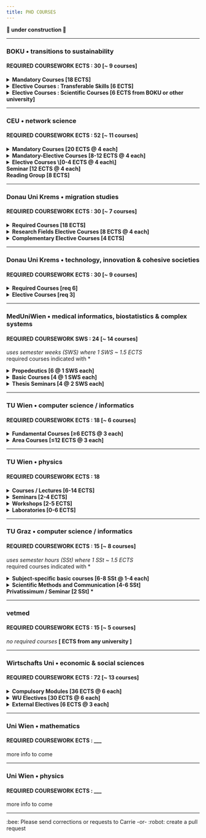 ```yaml
---
title: PHD COURSES
---
```


**🚧  under construction  🚧**
<hr>
<h3>BOKU • transitions to sustainability</h3>
<h4>REQUIRED COURSEWORK ECTS : 30   [~ 9 courses]</h4>
<details><summary><b>Mandatory Courses [18 ECTS]</b></summary>
<li>Principles & challenges of research in socio-economics, natural resources & life sciences
<li>Doctoral Seminar I-IV
<li>Journal Club I-II
<li>Theory & principles of inter<li>& transdisciplinary research
<li>Methods of knowledge integration in inter<li>& transdisciplinary research
</li></details>
<details><summary><b> Elective Courses : Transferable Skills [6 ECTS]</b></summary>
<li>?</li></details>
<details><summary><b>Elective Courses : Scientific Courses [6 ECTS from BOKU or other university]</b></summary>
<li>Biodiversity crisis - climate crisis
<li>Computer simulation in energy & resource economics
<li>Current selected fields of social ecology
<li>Introduction to statistical learning with R
<li>Advanced natural resource economics
<li>Banking & credit systems
<li>Agricultural law
<li>...and more...</li>
</details>
<hr>
<h3> CEU • network science</h3>
<h4>REQUIRED COURSEWORK ECTS : 52 [~ 11 courses]</h4>
<details><summary><b>Mandatory Courses [20 ECTS @ 4 each]</b></summary>
<li>Fundamental of network science
<li>Social networks
<li>Data mining and big data analysis
<li>Structure and dynamics of complex networks
<li>Academic professionalization</li>
</details>
<details><summary><b>Mandatory-Elective Courses [8-12 ECTS @ 4 each]</b></summary>
<li>Statistical methods in network science and data management
<li>Academic writing for network science PhD students
<li>Introduction to computational social science
<li>Data and netowrk visualization
<li>Agent based models
<li>Data science for the sustainable development goals
<li>Diving in the Digital Public Space: From individual (behavioral) digital traces to collective social and political dynamics
<li>Machine learning for natural language processing
<li>Network inference and reconstruction
<li>Scientific Python</li>
</details>
<details><summary><b>Elective Courses \[0-4 ECTS @ 4 each\]</b></summary>
<li>?</li>
</details>
<b>Seminar [12 ECTS @ 4 each]</b><br />
<b>Reading Group [8 ECTS]</b>
<hr>
<h3>Donau Uni Krems • migration studies</h3>
<h4>REQUIRED COURSEWORK ECTS : 30 [~ 7 courses]</h4>
<details><summary><b> Required Courses [18 ECTS]</b></summary>
<li>Interdisciplinary Research in Migration Studies
<li>Advanced Quantitative Methods
<li>Advanced Qualitative Methods
<li>Migration Theories and Policies [6 ECTS]</li>
</details>
<details><summary><b>Research Fields Elective Courses [8 ECTS @ 4 each]</b></summary>
<li>Law and migration
<li>International management and organization theory
<li>Globalization and Religion
<li>Migration and communication
<li>Migration and democracy</li>
</details>
<details><summary><b>Complementary Elective Courses [4 ECTS]</b></summary>
<li>Scientific theory and ethics
<li>Grant acquisition and project management
<li>Inclusion and integration in digital network society
<li>Scientific writing and dialectics</li>
</details>
<hr>
<h3>Donau Uni Krems • technology, innovation & cohesive societies</h3>
<h4>REQUIRED COURSEWORK ECTS : 30 [~ 9 courses]</h4>
<details><summary><b>Required Courses [req 6]</b></summary>
<li>Science communication
<li>Research design and research literacy
<li>Systems theory and socio-technical change
<li>Socio-technical innovation for cohesive societies
<li>Computational social science
<li>Doctrinal legal research and case-based methods</li>
</details>
<details><summary><b>Elective Courses [req 3]</b></summary>
<li>Research methods (mixed methods)
<li>Special topics in policy-making
<li>Scientific career building
<li>Advanced quantitative research methods
<li>Advanced qualitative research methods
<li>Technology, transnational movements and the nation state</li>
</details>
<hr>
<h3> MedUniWien • medical informatics, biostatistics & complex systems</h3>
<h4>REQUIRED COURSEWORK SWS : 24   [~ 14 courses]</h4>
<p><i>uses semester weeks (SWS) where 1 SWS ~ 1.5 ECTS</i><br />
required courses indicated with *</p>
<details><summary><b>Propedeutics [6 @ 1 SWS each]</b></summary>
<li>Ethics in medicine & good scientific practice *
<li>Intellectual property rights & project management *
<li>Molecular biology & biochemistry
<li>Medical imaging & biomedical engineering
<li>Guide to scientific writing
<li>Data literacy for aspiring life scientists
<li>Scientific software & databases
<li>...possibly others...</li>
</details>
<details><summary><b>Basic Courses [4 @ 1 SWS each]</b></summary>
<li>Mathematical basics & key algorithms
<li>Advanced statisticsal procedures and theoretical concepts
<li>Statistical methods in medical research
<li>Computer science in clinical settings
<li>Information systems, eHealth and decision support
<li>Image and singal analysis, modeling, simulation and bioinformatics
<li>Complex systems and artificial intelligence</li>
</details>
<details><summary><b>Thesis Seminars [4 @ 2 SWS each]</b></summary>
<li>Bioinformatics, biosimulation and complex systems
<li>Medical informaiton management and decision support in clinical settings
<li>Computer vision
<li>Prognosis research
<li>Statistical issues in platform trials
<li>Artificial intelligence</li>
<b>Journal Club \[6 @ 1 SWS each\]</b>
</details>
<hr>
<h3>TU Wien • computer science / informatics</h3>
<h4>REQUIRED COURSEWORK ECTS : 18 [~ 6 courses]</h4>
<details><summary><b>Fundamental Courses [≥6 ECTS @ 3 each]</b></summary>
<li>Philosophy of science
<li>Innovation
<li>Research methods in computer science
<li>Fundamental research methods for doctoral students
<li>Research and career planning for doctoral students
<li>Being a researcher
<li>From surviving to thriving: crafting your good professional life</li>
</details>
<details><summary><b>Area Courses [≤12 ECTS @ 3 each]</b></summary>
<li>PhD primary area computer engineering intro
<li>Foundations of data and knowledge systems
<li>Introduction to media informatics and visual computing
<li>Foundations of business informatics
<li>Advanced topics in service-oriented and cloud computing
<li>Model checking
<li>Discrete mathematics and probability
<li>Formal methods
<li>Linear algebra
<li>Algorithms
<li>Shape from function methods
<li>Differential equations
<li>Computational geometry and topology
<li>Computational complexity
<li>Essence of cloud computing
<li>Hybrid systems
<li>Media understanding
<li>Advanced concepts in distributed systems research
<li>Abstract interpretation: from theory to applications
<li>Generative software development
<li>Computational photography and computational imaging
<li>Future trends in imaging
<li>Machine learning
<li>Recommender systems
<li>Description logics, ontology-based data access and reasoning
<li>Design and analysis of quasi-experiments for causal inference
<li>Advanced topics in web of data
<li>Model predictive control
<li>Computational complexity
<li>Geometry & topology
<li>Automated scheduling and timetablihng
<li>Data warehousing and business intelligence
<li>...and more...</li>
</details>
<hr>
<h3>TU Wien • physics</h3>
<h4>REQUIRED COURSEWORK ECTS : 18</h4>
<details><summary><b>Courses / Lectures [6-14 ECTS]</b></summary>
more info to come
</details>
<details><summary><b>Seminars [2-4 ECTS]</b></summary>
more info to come
 </details> 
<details><summary><b>Workshops [2-5 ECTS]</b></summary>
more info to come
</details>
<details><summary><b>Laboratories [0-6 ECTS]</b></summary>
more info to come
</details>
<hr>
<h3> TU Graz • computer science / informatics </h3>
<h4>REQUIRED COURSEWORK ECTS : 15 [~ 8 courses]</h4>
<p><i>uses semester hours (SSt) where 1 SSt ~ 1.5 ECTS</i><br />
required courses indicated with *</p>
<details><summary><b>Subject-specific basic courses [6-8 SSt @ 1-4 each]</b></summary>
<li>Enumerative combinatoric algorithms
<li>Discrete stochastics and information theory
<li>Discrete and computational geometry
<li>Combinatorial optimization
<li>Knowledge discovery & data mining
<li>Data integration and large-scale analysis
<li>Architecture of machine learning systems
<li>Data analysis and introduction to R
<li>Intelligent systems
<li>Natural language processing
<li>Information search and retrieval
<li>Deep learning
<li>Reinforcement learning
<li>Technical numerics
<li>Applied statistics
<li>Problem analysis and complexity theory
<li>Probabilistic method in combinatorics and algorithmics
<li>Advanced and algorithmic graph theory
<li>Geometry for computer scientists
<li>Numerical optimization
<li>Logic and computability
<li>Complexity theory
<li>Logic-based knowledge representation
<li>Network science
<li>Computational modelling of social systems
<li>Social media technologies
<li>Recommender systems
<li>Critical readings in data science
<li>Topological data analysis
<li>...and more...</li>
</details>
<details><summary><b>Scientific Methods and Communication [4-6 SSt]</b></summary>
<li>Scientific methods and communication [2 SSt] *
<li>Doctoral seminar [2 x 1 SSt] *
<li>from course catalog [≤ 2 SSt] </li>
</details>
<b>Privatissimum / Seminar [2 SSt] * </b>
<hr>
<h3>vetmed</h3>
<h4>REQUIRED COURSEWORK ECTS : 15 [~ 5 courses]</h4>
<p><i>no required courses</i>
<b>[ ECTS from any university ]</b></p>
<hr>
<h3>Wirtschafts Uni • economic & social sciences</h3>
<h4>REQUIRED COURSEWORK ECTS : 72 [~ 13 courses]</h4>
<details><summary><b> Compulsory Modules [36 ECTS @ 6 each]</b></summary>
<li>Mathematics
<li>Statistics
<li>Topics in econometrics
<li>Research seminar microeconomics
<li>Research seminar macroeconomics
<li>Internal/external research seminar</li>
</details>
<details><summary><b>WU Electives [30 ECTS @ 6 each]</b></summary>
<li>Topics in game theory
<li>Topics in microeconometrics
<li>Topics in macroeconometrics
<li>Topics in industrial organization
<li>Topics in labor economics
<li>Topics in trade
<li>Topics in international macroeconomics
<li>Topics in public economics
<li>Topics in inequality
<li>Topics in behavioral economics</li>
</details>
<details><summary><b>External Electives [6 ECTS @ 3 each]</b></summary>
<li><i>must be related to the dissertation topic; from any university</i></li>
</details>
<hr>
<h3>Uni Wien • mathematics</h3>
<h4>REQUIRED COURSEWORK ECTS : ___ </h4>
<p>more info to come</p>
<hr>
<h3> Uni Wien • physics</h3>
<h4>REQUIRED COURSEWORK ECTS : ___</h4>
<p>more info to come</p>
<hr>
:bee: Please send corrections or requests to Carrie -or- :robot: create a pull request

